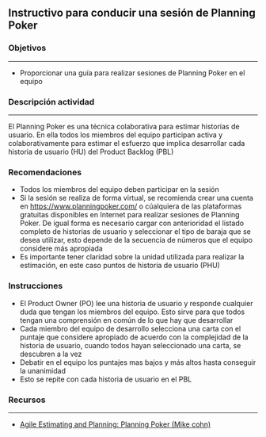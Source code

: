 ## Instructivo para conducir una sesión de Planning Poker

### Objetivos

---
* Proporcionar una guía para realizar sesiones de Planning Poker en el equipo



### Descripción actividad
---

El Planning Poker es una técnica colaborativa para estimar historias de usuario. En ella todos los miembros del equipo participan activa y colaborativamente para estimar el esfuerzo que implica desarrollar cada historia de usuario (HU) del Product Backlog (PBL)


### Recomendaciones

* Todos los miembros del equipo deben participar en la sesión
* Si la sesión se realiza de forma virtual, se recomienda crear una cuenta en https://www.planningpoker.com/ o cúalquiera de las plataformas gratuitas disponibles en Internet para realizar sesiones de Planning Poker. De igual forma es necesario cargar con anterioridad el listado completo de historias de usuario y seleccionar el tipo de baraja que se desea utilizar, esto depende de la secuencia de números que el equipo considere más apropiada
* Es importante tener claridad sobre la unidad utilizada para realizar la estimación, en este caso puntos de historia de usuario (PHU)

### Instrucciones

* El Product Owner (PO) lee una historia de usuario y responde cualquier duda que tengan los miembros del equipo. Esto sirve para que todos tengan una comprensión en común de lo que hay que desarrollar
* Cada miembro del equipo de desarrollo selecciona una carta con el puntaje que considere apropiado de acuerdo con la complejidad de la historia de usuario, cuando todos hayan seleccionado una carta, se descubren a la vez
* Debatir en el equipo los puntajes mas bajos y más altos hasta conseguir la unanimidad
* Esto se repite con cada historia de usuario en el PBL

### Recursos 

---
* [Agile Estimating and Planning: Planning Poker (Mike cohn)](https://www.youtube.com/watch?v=gE7srp2BzoM)
